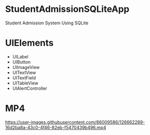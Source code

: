 # StudentAdmissionSQLiteApp
Student Admission System Using SQLite


# UIElements
* UILabel
* UIButton
* UIImageView
* UITextView
* UITextField
* UITableView
* UIAlertController

# MP4




https://user-images.githubusercontent.com/86009586/126662289-16d2ba8a-43c0-4f46-82eb-f5470439b496.mp4






